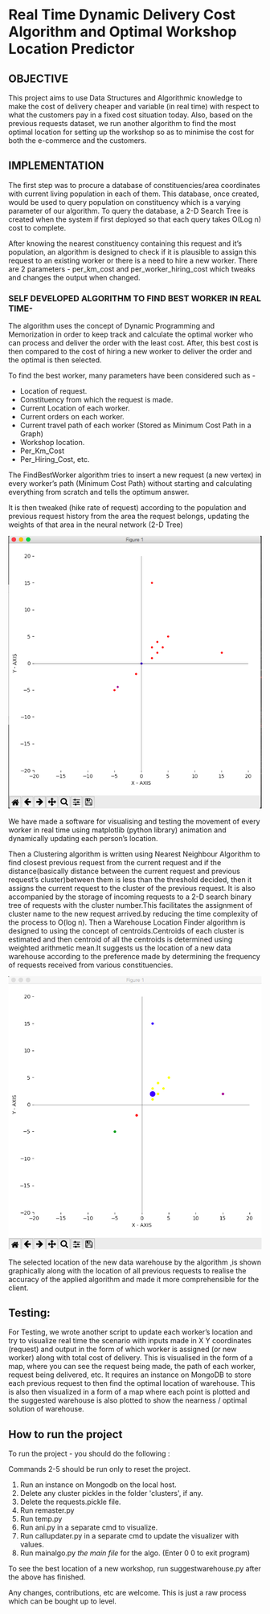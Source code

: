 # Real Time Dynamic Delivery Cost Algorithm and Optimal Workshop Location Predictor



## OBJECTIVE

This project aims to use Data Structures and Algorithmic knowledge to make the cost of delivery cheaper and variable (in real time) with respect to what the customers pay in a fixed cost situation today. Also, based on the previous requests dataset, we run another algorithm to find the most optimal location for setting up the workshop so as to minimise the cost for both the e-commerce and the customers.

## IMPLEMENTATION

The first step was to procure a database of constituencies/area coordinates with current living population in each of them. This database, once created, would be used to query population on constituency which is a varying parameter of our algorithm. To query the database, a 2-D Search Tree is created when the system if first deployed so that each query takes O(Log n) cost to complete.

After knowing the nearest constituency containing this request and it’s population, an algorithm is designed to check if it is plausible to assign this request to an existing worker or there is a need to hire a new worker. There are 2 parameters - per_km_cost and per_worker_hiring_cost which tweaks and changes the output when changed. 

### SELF DEVELOPED ALGORITHM TO FIND BEST WORKER IN REAL TIME- 

The algorithm uses the concept of Dynamic Programming and Memorization in order to keep track and calculate the optimal worker who can process and deliver the order with the least cost. After, this best cost is then compared to the cost of hiring a new worker to deliver the order and the optimal is then selected.

To find the best worker, many parameters have been considered such as - 
* Location of request.
* Constituency from which the request is made.
* Current Location of each worker.
* Current orders on each worker.
* Current travel path of each worker (Stored as Minimum Cost Path in a Graph)
* Workshop location.
* Per_Km_Cost
* Per_Hiring_Cost, etc.

The FindBestWorker algorithm tries to insert a new request (a new vertex) in every worker’s path (Minimum Cost Path) without starting and calculating everything from scratch and tells the optimum answer.

It is then tweaked (hike rate of request) according to the population and previous request history from the area the request belongs, updating the weights of that area in the neural network (2-D Tree)

![image1](image1.png)


We have made a software for visualising and testing the movement of every worker in real time using matplotlib (python library) animation and dynamically updating each person’s location.

Then a Clustering algorithm  is written using Nearest Neighbour Algorithm to find closest previous request from the current request and if the distance(basically distance between the current request and previous request’s cluster)between them is less than the threshold decided, then it assigns the current request to the cluster of the previous request.
It is also accompanied by the storage of incoming requests to a 2-D search binary tree of requests with the cluster number.This facilitates the assignment of cluster name to the new request arrived.by reducing the time complexity of the process to O(log n).
Then a Warehouse Location Finder algorithm is designed to using the concept of centroids.Centroids of each cluster is estimated and then centroid of all the centroids is determined using weighted arithmetic mean.It suggests us the location of a new data warehouse according to the preference made by determining the frequency of requests received from various constituencies.

![image2](image2.png)

The selected location of the new data warehouse by the algorithm ,is shown graphically along with the location of all previous requests to realise the accuracy of the applied algorithm and made it more comprehensible for the client.

## Testing:

For Testing, we wrote another script to update each worker’s location and try to visualize real time the scenario with inputs made in X Y coordinates (request) and output in the form of which worker is assigned (or new worker) along with total cost of delivery. This is visualised in the form of a map, where you can see the request being made, the path of each worker, request being delivered, etc. It requires an instance on MongoDB to store each previous request to then find the optimal location of warehouse. This is also then visualized in a form of a map where each point is plotted and the suggested warehouse is also plotted to show the nearness / optimal solution of warehouse.


## How to run the project

To run the project - you should do the following :

Commands 2-5 should be run only to reset the project.

1. Run an instance on Mongodb on the local host.
2. Delete any cluster pickles in the folder 'clusters', if any.
3. Delete the requests.pickle file.
4. Run remaster.py
5. Run temp.py
6. Run ani.py in a separate cmd to visualize.
7. Run callupdater.py in a separate cmd to update the visualizer with values.
8. Run mainalgo.py _the main file_ for the algo. (Enter 0 0 to exit program)

To see the best location of a new workshop, run suggestwarehouse.py after the above has finished.

Any changes, contributions, etc are welcome. This is just a raw process which can be bought up to level.

